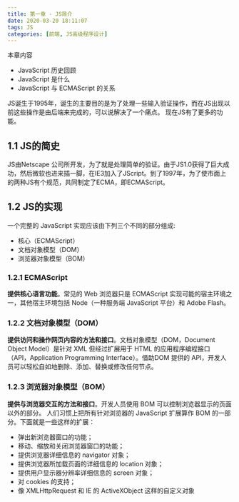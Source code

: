 ```yaml
---
title: 第一章 - JS简介
date: 2020-03-20 18:11:07
tags: JS
categories: [前端, JS高级程序设计]
---
```

本章内容 
- JavaScript 历史回顾 
- JavaScript 是什么 
- JavaScript 与 ECMAScript 的关系 

JS诞生于1995年，诞生的主要目的是为了处理一些输入验证操作，而在JS出现以前这些操作是由后端来完成的，可以说解决了一个痛点。
现在JS有了更多的功能。

## 1.1 JS的简史
JS由Netscape 公司所开发，为了就是处理简单的验证。由于JS1.0获得了巨大成功，然后微软也进来插一脚，在IE3加入了JScript。到了1997年，为了使市面上的两种JS有个规范，共同制定了ECMA，即ECMAScript。

## 1.2 JS的实现
一个完整的 JavaScript 实现应该由下列三个不同的部分组成:
- 核心（ECMAScript） 
- 文档对象模型（DOM） 
- 浏览器对象模型（BOM）
### 1.2.1 ECMAScript
**提供核心语言功能**。常见的 Web 浏览器只是 ECMAScript 实现可能的宿主环境之一，其他宿主环境包括 Node（一种服务端 JavaScript 平台）和 Adobe Flash。
### 1.2.2 文档对象模型（DOM） 
**提供访问和操作网页内容的方法和接口**。文档对象模型（DOM，Document Object Model）是针对 XML 但经过扩展用于 HTML 的应用程序编程接口（API，Application Programming Interface）。借助DOM 提供的 API，开发人员可以轻松自如地删除、添加、替换或修改任何节点。
### 1.2.3 浏览器对象模型（BOM） 
**提供与浏览器交互的方法和接口**。开发人员使用 BOM 可以控制浏览器显示的页面以外的部分。
人们习惯上把所有针对浏览器的 JavaScript 扩展算作 BOM 的一部分。下面就是一些这样的扩展：
- 弹出新浏览器窗口的功能； 
- 移动、缩放和关闭浏览器窗口的功能； 
- 提供浏览器详细信息的 navigator 对象； 
- 提供浏览器所加载页面的详细信息的 location 对象； 
- 提供用户显示器分辨率详细信息的 screen 对象； 
- 对 cookies 的支持； 
- 像 XMLHttpRequest 和 IE 的 ActiveXObject 这样的自定义对象

